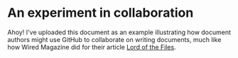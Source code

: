 # An experiment in collaboration

Ahoy! I've uploaded this document as an example illustrating how document authors might use GitHub to collaborate on writing documents, much like how Wired Magazine did for their article [Lord of the Files](https://github.com/WiredEnterprise/Lord-of-the-Files).